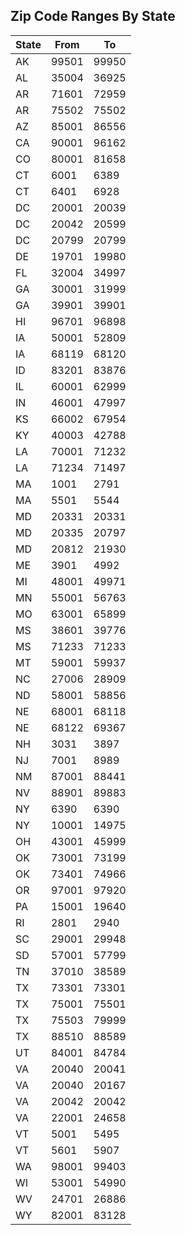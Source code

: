 ## Zip Code Ranges By State

|State|From|To|
|-----|-----|-----|
|AK|99501|99950|
|AL|35004|36925|
|AR|71601|72959|
|AR|75502|75502|
|AZ|85001|86556|
|CA|90001|96162|
|CO|80001|81658|
|CT|6001|6389|
|CT|6401|6928|
|DC|20001|20039|
|DC|20042|20599|
|DC|20799|20799|
|DE|19701|19980|
|FL|32004|34997|
|GA|30001|31999|
|GA|39901|39901|
|HI|96701|96898|
|IA|50001|52809|
|IA|68119|68120|
|ID|83201|83876|
|IL|60001|62999|
|IN|46001|47997|
|KS|66002|67954|
|KY|40003|42788|
|LA|70001|71232|
|LA|71234|71497|
|MA|1001|2791|
|MA|5501|5544|
|MD|20331|20331|
|MD|20335|20797|
|MD|20812|21930|
|ME|3901|4992|
|MI|48001|49971|
|MN|55001|56763|
|MO|63001|65899|
|MS|38601|39776|
|MS|71233|71233|
|MT|59001|59937|
|NC|27006|28909|
|ND|58001|58856|
|NE|68001|68118|
|NE|68122|69367|
|NH|3031|3897|
|NJ|7001|8989|
|NM|87001|88441|
|NV|88901|89883|
|NY|6390|6390|
|NY|10001|14975|
|OH|43001|45999|
|OK|73001|73199|
|OK|73401|74966|
|OR|97001|97920|
|PA|15001|19640|
|RI|2801|2940|
|SC|29001|29948|
|SD|57001|57799|
|TN|37010|38589|
|TX|73301|73301|
|TX|75001|75501|
|TX|75503|79999|
|TX|88510|88589|
|UT|84001|84784|
|VA|20040|20041|
|VA|20040|20167|
|VA|20042|20042|
|VA|22001|24658|
|VT|5001|5495|
|VT|5601|5907|
|WA|98001|99403|
|WI|53001|54990|
|WV|24701|26886|
|WY|82001|83128|

